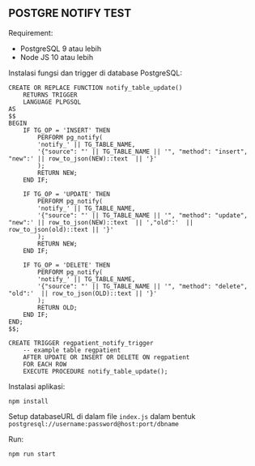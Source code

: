 ## POSTGRE NOTIFY TEST


Requirement:
- PostgreSQL 9 atau lebih
- Node JS 10 atau lebih

Instalasi fungsi dan trigger di database PostgreSQL:

```
CREATE OR REPLACE FUNCTION notify_table_update()
	RETURNS TRIGGER
	LANGUAGE PLPGSQL
AS
$$
BEGIN
	IF TG_OP = 'INSERT' THEN
		PERFORM pg_notify(
		'notify_' || TG_TABLE_NAME,
		'{"source": "' || TG_TABLE_NAME || '", "method": "insert", "new":' || row_to_json(NEW)::text  || '}'
		);
		RETURN NEW;
	END IF;

	IF TG_OP = 'UPDATE' THEN
		PERFORM pg_notify(
		'notify_' || TG_TABLE_NAME,
		'{"source": "' || TG_TABLE_NAME || '", "method": "update", "new":' || row_to_json(NEW)::text  || ',"old":'  || row_to_json(old)::text || '}'
		);
		RETURN NEW;
	END IF;

	IF TG_OP = 'DELETE' THEN
		PERFORM pg_notify(
		'notify_' || TG_TABLE_NAME,
		'{"source": "' || TG_TABLE_NAME || '", "method": "delete", "old":'  || row_to_json(OLD)::text || '}'
		);
		RETURN OLD;
	END IF;
END;
$$;

CREATE TRIGGER regpatient_notify_trigger
    -- example table regpatient
	AFTER UPDATE OR INSERT OR DELETE ON regpatient
	FOR EACH ROW
	EXECUTE PROCEDURE notify_table_update();
```

Instalasi aplikasi:

```
npm install
```

Setup databaseURL di dalam file `index.js` dalam bentuk `postgresql://username:password@host:port/dbname`

Run:
```
npm run start
```
